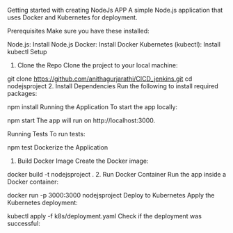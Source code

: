 Getting started with creating NodeJs APP
A simple Node.js application that uses Docker and Kubernetes for deployment.

Prerequisites
Make sure you have these installed:

Node.js: Install Node.js
Docker: Install Docker
Kubernetes (kubectl): Install kubectl
Setup
1. Clone the Repo
Clone the project to your local machine:


git clone https://github.com/anithagurjarathi/CICD_jenkins.git
cd nodejsproject
2. Install Dependencies
Run the following to install required packages:


npm install
Running the Application
To start the app locally:


npm start
The app will run on http://localhost:3000.

Running Tests
To run tests:


npm test
Dockerize the Application
1. Build Docker Image
Create the Docker image:


docker build -t nodejsproject .
2. Run Docker Container
Run the app inside a Docker container:


docker run -p 3000:3000 nodejsproject
Deploy to Kubernetes
Apply the Kubernetes deployment:

kubectl apply -f k8s/deployment.yaml
Check if the deployment was successful:
